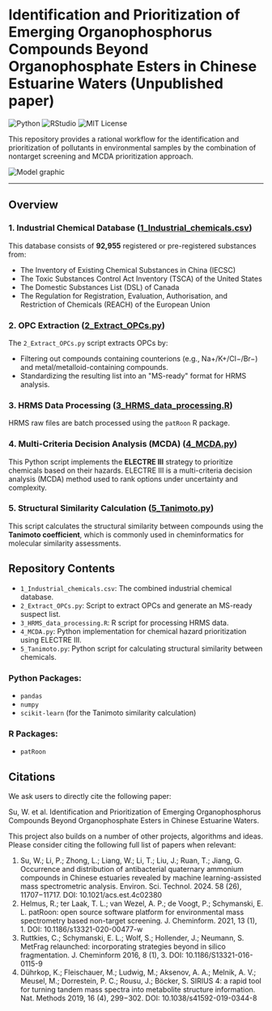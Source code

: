 # Identification and Prioritization of Emerging Organophosphorus Compounds Beyond Organophosphate Esters in Chinese Estuarine Waters (Unpublished paper)
<p align="left">
<img src="https://img.shields.io/badge/Python-3776AB.svg?style&logo=Python&logoColor=white" alt="Python" />
<img src="https://img.shields.io/badge/RStudio-75AADB.svg?style&logo=RStudio&logoColor=white" alt="RStudio" />
<img src="https://img.shields.io/badge/license-MIT-blue.svg" alt="MIT License" />
</p>
This repository provides a rational workflow for the identification and prioritization of pollutants in environmental samples by the combination of nontarget screening and MCDA prioritization approach.

![Model graphic](Model_graphic.png)

---

## Overview

### 1. **Industrial Chemical Database** ([1_Industrial_chemicals.csv](https://github.com/WestonSu/Organophosphorus/blob/main/1_Industrial_chemicals.csv))
This database consists of **92,955** registered or pre-registered substances from:
- The Inventory of Existing Chemical Substances in China (IECSC)
- The Toxic Substances Control Act Inventory (TSCA) of the United States
- The Domestic Substances List (DSL) of Canada
- The Regulation for Registration, Evaluation, Authorisation, and Restriction of Chemicals (REACH) of the European Union

### 2. **OPC Extraction** ([2_Extract_OPCs.py](https://github.com/WestonSu/Organophosphorus/blob/main/2_Extract_OPCs.py))
The `2_Extract_OPCs.py` script extracts OPCs by:
- Filtering out compounds containing counterions (e.g., Na+/K+/Cl−/Br−) and metal/metalloid-containing compounds.
- Standardizing the resulting list into an "MS-ready" format for HRMS analysis.

### 3. **HRMS Data Processing** ([3_HRMS_data_processing.R](https://github.com/WestonSu/Organophosphorus/blob/main/3_HRMS_data_processing.R))
HRMS raw files are batch processed using the `patRoon` R package.

### 4. **Multi-Criteria Decision Analysis (MCDA)** ([4_MCDA.py](https://github.com/WestonSu/Organophosphorus/blob/main/4_MCDA.py))
This Python script implements the **ELECTRE III** strategy to prioritize chemicals based on their hazards. ELECTRE III is a multi-criteria decision analysis (MCDA) method used to rank options under uncertainty and complexity.

### 5. **Structural Similarity Calculation** ([5_Tanimoto.py](https://github.com/WestonSu/Organophosphorus/blob/main/5_Tanimoto.py))
This script calculates the structural similarity between compounds using the **Tanimoto coefficient**, which is commonly used in cheminformatics for molecular similarity assessments.


## Repository Contents
- `1_Industrial_chemicals.csv`: The combined industrial chemical database.
- `2_Extract_OPCs.py`: Script to extract OPCs and generate an MS-ready suspect list.
- `3_HRMS_data_processing.R`: R script for processing HRMS data.
- `4_MCDA.py`: Python implementation for chemical hazard prioritization using ELECTRE III.
- `5_Tanimoto.py`: Python script for calculating structural similarity between chemicals.

### Python Packages:
- `pandas`
- `numpy`
- `scikit-learn` (for the Tanimoto similarity calculation)

### R Packages:
- `patRoon`

## Citations 
We ask users to directly cite the following paper:

Su, W. et al. Identification and Prioritization of Emerging Organophosphorus Compounds Beyond Organophosphate Esters in Chinese Estuarine Waters. 

This project also builds on a number of other projects, algorithms and ideas. Please consider citing the following full list of papers when relevant: 

1. Su, W.; Li, P.; Zhong, L.; Liang, W.; Li, T.; Liu, J.; Ruan, T.; Jiang, G. Occurrence and distribution of antibacterial quaternary ammonium compounds in Chinese estuaries revealed by machine learning-assisted mass spectrometric analysis. Environ. Sci. Technol. 2024. 58 (26), 11707−11717. DOI: 10.1021/acs.est.4c02380
2. Helmus, R.; ter Laak, T. L.; van Wezel, A. P.; de Voogt, P.; Schymanski, E. L. patRoon: open source software platform for environmental mass spectrometry based non-target screening. J. Cheminform. 2021, 13 (1), 1. DOI: 10.1186/s13321-020-00477-w
3. Ruttkies, C.; Schymanski, E. L.; Wolf, S.; Hollender, J.; Neumann, S. MetFrag relaunched: incorporating strategies beyond in silico fragmentation. J. Cheminform 2016, 8 (1), 3. DOI: 10.1186/S13321-016-0115-9
4. Dührkop, K.; Fleischauer, M.; Ludwig, M.; Aksenov, A. A.; Melnik, A. V.; Meusel, M.; Dorrestein, P. C.; Rousu, J.; Böcker, S. SIRIUS 4: a rapid tool for turning tandem mass spectra into metabolite structure information. Nat. Methods 2019, 16 (4), 299−302. DOI: 10.1038/s41592-019-0344-8

